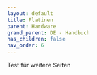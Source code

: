 ```yaml
---
layout: default
title: Platinen
parent: Hardware
grand_parent: DE - Handbuch
has_children: false
nav_order: 6
---
```


Test für weitere Seiten
